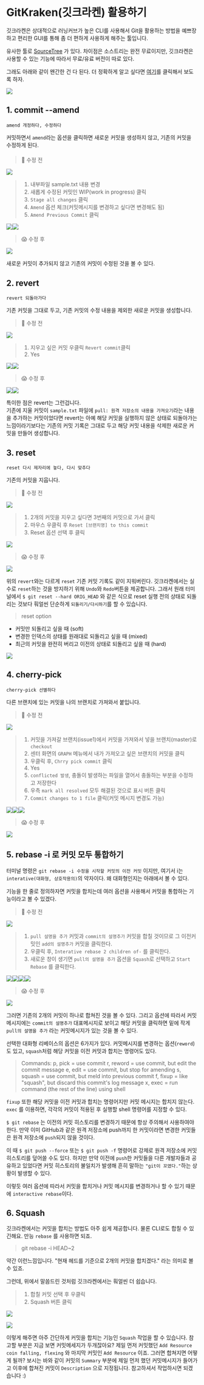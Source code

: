# GitKraken(깃크라켄) 활용하기

깃크라켄은 상대적으로 러닝커브가 높은 CLI를 사용해서 Git을 활용하는 방법을 예쁘장하고 편리한 GUI를 통해 좀 더 편하게 사용하게 해주는 툴입니다. 

유사한 툴로 [SourceTree](https://www.sourcetreeapp.com/) 가 있다. 차이점은 소스트리는 완전 무료이지만, 깃크라켄은 사용할 수 있는 기능에 따라서 무료/유료 버전이 따로 있다. 

그래도 아래와 같이 왠간한 건 다 된다. 더 정확하게 알고 싶다면 [여기](https://www.gitkraken.com/pricing)를 클릭해서 보도록 하자. 
          
![](https://images.velog.io/images/dev_kickbell/post/fe6acb21-61d6-4c6d-9833-f70404fd94b8/image.png)          

        

## 1. commit --amend

`amend 개정하다, 수정하다 `

커밋하면서 `amend`라는 옵션을 클릭하면 새로운 커밋을 생성하지 않고, 기존의 커밋을 수정하게 된다. 		

####

> 🤔 수정 전

![](https://images.velog.io/images/dev_kickbell/post/061f47f5-6566-4382-9852-9f812d1df6fe/image.png)
> 1. 내부파일 sample.txt 내용 변경 
> 2. 새롭게 수정된 커밋인 WIP(work in progress) 클릭 
> 3. `Stage all changes` 클릭 
> 4. `Amend` 옵션 체크(커밋메시지를 변경하고 싶다면 변경해도 됨)
> 5. `Amend Previous Commit` 클릭 

![](https://images.velog.io/images/dev_kickbell/post/8ca5285f-9d73-4dbb-a80a-ef850b39128c/image.png)![](https://images.velog.io/images/dev_kickbell/post/172ef3c4-f356-482f-a16e-60ec21b99225/image.png)

> 😱 수정 후 

![](https://images.velog.io/images/dev_kickbell/post/fb4a953b-47a0-4501-8ef3-b3e904202ab7/image.png)

새로운 커밋이 추가되지 않고 기존의 커밋이 수정된 것을 볼 수 있다. 


## 2. revert

`revert 되돌아가다`

기존 커밋을 그대로 두고, 기존 커밋의 수정 내용을 제외한 새로운 커밋을 생성합니다. 

> 🤔 수정 전

![](https://images.velog.io/images/dev_kickbell/post/9c208c37-c851-4d3b-aaf8-79b874589b8a/image.png)

> 1. 지우고 싶은 커밋 우클릭 `Revert commit`클릭 
> 2. Yes

![](https://images.velog.io/images/dev_kickbell/post/a71a1c76-13cc-4807-a6bb-2f5a62657f41/image.png)![](https://images.velog.io/images/dev_kickbell/post/d1df7aab-0364-43a0-be32-a031a858ff27/image.png)

> 😱 수정 후 

![](https://images.velog.io/images/dev_kickbell/post/dc63e692-ec70-4f08-8d05-ff7fdf96a58a/image.png)![](https://images.velog.io/images/dev_kickbell/post/798d0de8-5153-4963-915a-1f21678eb624/image.png)

특이한 점은 revert는 그런겁니다.  
기존에 지울 커밋이 `sample.txt` 파일에 `pull: 원격 저장소의 내용을 가져오기`라는 내용을 추가하는 커밋이었다면 revert는 아예 해당 커밋을 실행하지 않은 상태로 되돌아가는 느낌이라기보다는 기존의 커밋 기록은 그대로 두고 해당 커밋 내용을 삭제한 새로운 커밋을 만들어 생성합니다.  

## 3. reset

`reset 다시 제자리에 놓다, 다시 맞추다`

기존의 커밋을 지웁니다.

> 🤔 수정 전

![](https://images.velog.io/images/dev_kickbell/post/0a595924-ae22-497a-8ef5-d74d4d924c5b/image.png)

> 1. 2개의 커밋을 지우고 싶다면 3번째의 커밋으로 가서 클릭 
> 2. 마우스 우클릭 후 `Reset [브랜치명] to this commit`  
> 3. Reset 옵션 선택 후 클릭 

![](https://images.velog.io/images/dev_kickbell/post/8c367c5c-a3c1-46f9-b86e-21537225c800/image.png)


> 😱 수정 후

![](https://images.velog.io/images/dev_kickbell/post/5f11e2a4-1d14-498a-8a00-92c7cc1d0622/image.png)

위의 `revert`와는 다르게 `reset` 기존 커밋 기록도 같이 지워버린다. 
깃크라켄에서는 실수로 `reset`하는 것을 방지하기 위해 `Undo`와 `Redo`버튼을 제공합니다. 그래서 원래 터미널에서 `$ git reset --hard ORIG_HEAD` 와 같은 식으로 reset 실행 전의 상태로 되돌리는 것보다 훠얼씬 단순하게 `되돌리기/다시하기`를 할 수 있습니다. 

> reset option
- 커밋만 되돌리고 싶을 때 (soft)
- 변경한 인덱스의 상태를 원래대로 되돌리고 싶을 때 (mixed)
- 최근의 커밋을 완전히 버리고 이전의 상태로 되돌리고 싶을 때 (hard)        
          
![](https://images.velog.io/images/dev_kickbell/post/a7b45992-3ce4-4ac3-937c-f34832178d99/image.png)            


## 4. cherry-pick

`cherry-pick 선별하다`

다른 브랜치에 있는 커밋을 나의 브랜치로 가져와서 붙입니다. 

> 🤔 수정 전

![](https://images.velog.io/images/dev_kickbell/post/82087dee-495e-4430-9599-dd85fce8e7bb/image.png)

> 1. 커밋을 가져갈 브랜치(issue1)에서 커밋을 가져와서 넣을 브랜치(master)로 `checkout`
> 2. 센터 화면의 `GRAPH` 메뉴에서 내가 가져오고 싶은 브랜치의 커밋을 클릭 
> 3. 우클릭 후, `Chrry pick commit` 클릭 
> 4. Yes
> 5. `conflicted 발생`, 충돌이 발생하는 파일을 열어서 충돌하는 부분을 수정하고 저장한다 
> 6. 우측 `mark all resolved` 모두 해결된 것으로 표시 버튼 클릭 
> 7. `Commit changes to 1 file` 클릭(커밋 메시지 변경도 가능)

![](https://images.velog.io/images/dev_kickbell/post/50408929-3054-42e6-8df1-86c27b56f448/image.png)![](https://images.velog.io/images/dev_kickbell/post/2d3894ce-ce74-41d1-a3f4-13f4b7681c91/image.png)![](https://images.velog.io/images/dev_kickbell/post/a73a2ccf-eb25-47c7-9594-25c23ace3c7b/image.png)

> 😱 수정 후

![](https://images.velog.io/images/dev_kickbell/post/499bae75-3073-41a9-a20b-6c148e3e6926/image.png)

## 5. rebase -i 로 커밋 모두 통합하기

터미널 명령은 `git rebase -i 수정을 시작할 커밋의 이전 커밋` 이지만, 여기서 i는 `interative(대화형, 상호작용의)`의 약자이다. 왜 대화형인지는 아래에서 볼 수 있다. 

기능을 한 줄로 정의하자면 커밋을 합치는데 여러 옵션을 사용해서 커밋을 통합하는 기능이라고 볼 수 있겠다. 


> 🤔 수정 전

![](https://images.velog.io/images/dev_kickbell/post/d4238965-a8d4-4c23-9902-ed2e06c20b50/image.png)

> 1. `pull 설명을 추가` 커밋과 `commit의 설명추가` 커밋을 합칠 것이므로 그 이전커밋인 `add의 설명추가` 커밋을 클릭한다.
> 2. 우클릭 후, `Interative rebase 2 children of-` 를 클릭한다. 
> 3. 새로운 창이 생기면 `pull의 설명을 추가` 옵션을 `Squash`로 선택하고 `Start Rebase` 를 클릭한다. 

![](https://images.velog.io/images/dev_kickbell/post/8b804bf3-6aaa-40c9-be31-c5bba779c4ee/image.png)![](https://images.velog.io/images/dev_kickbell/post/2a986323-d10a-4d3c-ab9a-2018bbb32b97/image.png)![](https://images.velog.io/images/dev_kickbell/post/b0e93985-17a0-4a36-a276-c312bcc84521/image.png)![](https://images.velog.io/images/dev_kickbell/post/39918ad9-db6e-46d1-8ddb-fac1026bce37/image.png)

> 😱 수정 후

![](https://images.velog.io/images/dev_kickbell/post/4462628b-a75d-4b18-8ce1-878e5d22f4b3/image.png)

그러면 기존의 2개의 커밋이 하나로 합쳐진 것을 볼 수 있다. 그리고 옵션에 따라서 커밋메시지에는 `commit의 설명추가` 대표메시지로 보이고 해당 커밋을 클릭하면 밑에 작게 `pull의 설명을 추가` 라는 커밋메시지가 있는 것을 볼 수 있다. 

선택한 대화형 리베이스의 옵션은 6가지가 있다. 커밋메시지를 변경하는 옵션(`reword`)도 있고, `squash`처럼 해당 커밋을 이전 커밋과 합치는 명령어도 있다. 

> Commands:
  p, pick = use commit
  r, reword = use commit, but edit the commit message
  e, edit = use commit, but stop for amending
  s, squash = use commit, but meld into previous commit
  f, fixup = like "squash", but discard this commit's log message
  x, exec = run command (the rest of the line) using shell

`fixup` 또한 해당 커밋을 이전 커밋과 합치는 명령어지만 커밋 메시지는 합치지 않는다. `exec` 를 이용하면, 각각의 커밋이 적용된 후 실행할 shell 명령어를 지정할 수 있다.

`$ git rebase` 는 이전의 커밋 히스토리를 변경하기 때문에 항상 주의해서 사용하여야 한다. 만약 이미 GitHub과 같은 원격 저장소에 push까지 한 커밋이라면 변경한 커밋들은 원격 저장소에 `push`되지 않을 것이다.

이 때 `$ git push --force` 또는 `$ git push -f` 명령어로 강제로 원격 저장소에 커밋 히스토리를 덮어쓸 수도 있다. 하지만 만약 이전에 `push`한 커밋들을 다른 개발자들과 공유하고 있었다면 커밋 히스토리의 불일치가 발생해 흔히 말하는 `"git이 꼬였다."`하는 상황이 발생할 수 있다.

이렇듯 여러 옵션에 따라서 커밋을 합치거나 커밋 메시지를 변경하거나 할 수 있기 때문에 `interactive rebase`이다. 


## 6. Squash

깃크라켄에서는 커밋을 합치는 방법도 아주 쉽게 제공합니다. 물론 CLI로도 합칠 수 있긴해요. 만능 `rebase` 를 사용하면 되죠. 

> git rebase -i HEAD~2

약간 이런느낌입니다. "현재 헤드를 기준으로 2개의 커밋을 합치겠다." 라는 의미로 볼 수 있죠. 

그런데, 위에서 말씀드린 것처럼 깃크라켄에서는 훠얼씬 더 쉽습니다. 

> 1. 합칠 커밋 선택 후 우클릭 
> 2. Squash 버튼 클릭 

![](https://images.velog.io/images/dev_kickbell/post/16d4b6cb-9842-448b-b4f0-5595984b02b4/%E1%84%89%E1%85%B3%E1%84%8F%E1%85%B3%E1%84%85%E1%85%B5%E1%86%AB%E1%84%89%E1%85%A3%E1%86%BA%202021-12-06%20%E1%84%8B%E1%85%A9%E1%84%92%E1%85%AE%2012.44.18.png)

![](https://images.velog.io/images/dev_kickbell/post/f2b1b996-a25c-4119-be73-e23d21c6a3c1/%E1%84%89%E1%85%B3%E1%84%8F%E1%85%B3%E1%84%85%E1%85%B5%E1%86%AB%E1%84%89%E1%85%A3%E1%86%BA%202021-12-06%20%E1%84%8B%E1%85%A9%E1%84%92%E1%85%AE%2012.45.09.png)

이렇게 해주면 아주 간단하게 커밋을 합치는 기능인 `Squash` 작업을 할 수 있습니다. 참고할 부분은 지금 보면 커밋메세지가 두개잖아요? 제일 먼저 커밋했던 `Add Resource coin falling, flexing` 와 마지막 커밋인 `Add Resource` 이죠. 그러면 합쳐지면 어떻게 될까? 보시는 바와 같이 커밋의 `Summary` 부분에 제일 먼저 했던 커밋메시지가 들어가고 이후에 합쳐진 커밋이 `Description` 으로 지정됩니다. 참고하셔서 작업하시면 되겠습니다 :) 



